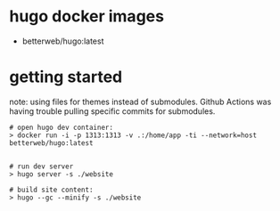 
# hugo docker images
- betterweb/hugo:latest

# getting started

note: using files for themes instead of submodules. Github Actions was having trouble pulling specific commits for submodules.

```
# open hugo dev container:
> docker run -i -p 1313:1313 -v .:/home/app -ti --network=host betterweb/hugo:latest


# run dev server
> hugo server -s ./website

# build site content:
> hugo --gc --minify -s ./website

```


